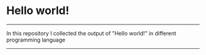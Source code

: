# Hello world!
** **
In this repository I collected the output of "Hello world!" in different programming language
** ** 
